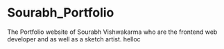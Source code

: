 # Sourabh_Portfolio
The Portfolio website of Sourabh Vishwakarma who are the frontend web developer and as well as a sketch artist. 
helloc